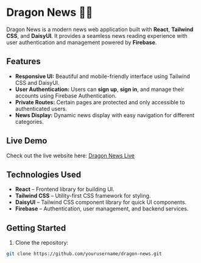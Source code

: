 # Dragon News 🐉📰

Dragon News is a modern news web application built with **React**, **Tailwind CSS**, and **DaisyUI**. It provides a seamless news reading experience with user authentication and management powered by **Firebase**.

## Features

- **Responsive UI:** Beautiful and mobile-friendly interface using Tailwind CSS and DaisyUI.
- **User Authentication:** Users can **sign up**, **sign in**, and manage their accounts using Firebase Authentication.
- **Private Routes:** Certain pages are protected and only accessible to authenticated users.
- **News Display:** Dynamic news display with easy navigation for different categories.

## Live Demo

Check out the live website here: [Dragon News Live](https://dragon-news-with-react-r-65e2e.web.app/category/4)

## Technologies Used

- **React** – Frontend library for building UI.
- **Tailwind CSS** – Utility-first CSS framework for styling.
- **DaisyUI** – Tailwind CSS component library for quick UI components.
- **Firebase** – Authentication, user management, and backend services.

## Getting Started

1. Clone the repository:

```bash
git clone https://github.com/yourusername/dragon-news.git
```
